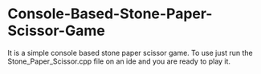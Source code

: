 # Console-Based-Stone-Paper-Scissor-Game
It is a simple console based stone paper scissor game. To use just run the Stone_Paper_Scissor.cpp file on an ide and you are ready to play it. 
